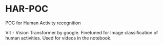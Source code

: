 # HAR-POC
POC for Human Activity recognition

Vit - Vision Transformer by google. Finetuned for Image classification of human activities. Used for videos in the notebook.



